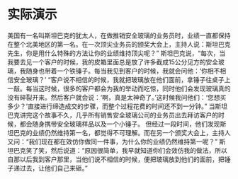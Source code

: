 # 实际演示
美国有一名叫斯坦巴克的犹太人，在做推销安全玻璃的业务员时，业绩一直都保持在整个北美地区的第一名。在一次顶尖业务员的颁奖大会上，主持人说：斯坦巴克先生，你是用什么特殊的方法让你的业绩维持顶尖呢？” 
斯坦巴克说，“每次，当我要去见一个客户的时候，我的皮箱里面总是放了许多截成15公分见方的安全玻璃，我随身也带着一个铁锤子。每当我见到客户的时候，我就会问他：‘你相不相信安全玻璃？’ 
“客户说不相信的时候，我就把玻璃放在他们面前，拿锤子往桌子上一敲。每当这时候，很多的客户都会为我的举动而吃惊，同时他们会发现玻璃真的没有碎裂开来。然后客户就会说：‘啊，真是太神奇了。’这时候我问他们：‘您想买多少？’直接进行缔造成交的步骤，而整个过程花费的时间还不到一分钟。” 
当斯坦巴克讲完这个故事不久，几乎所有销售安全玻璃公司的业务员出去拜访客户的时候，都会随身携带安全玻璃样品以及一个小锤子。 
但经过一段时间，他们发现斯坦巴克的业绩仍然维持第一名，都觉得不可理解。而在另一个颁奖大会上，主持人又问：“我们现在都在效仿你做同一件事，为什么你的业绩仍然维持第一呢？” 
斯坦巴克笑了笑，然后说道：“原因很简单，我早就知道你们会效仿我的做法，所以自那以后我到客户那里，当他们说不相信的时候，便把玻璃放到他们的面前，把锤子递过去，让他们自己来砸。”
  